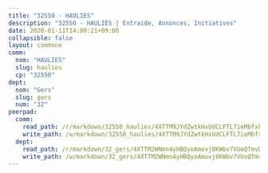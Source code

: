 ```yaml
---
title: "32550 - HAULIES"
description: "32550 - HAULIES | Entraide, Annonces, Initiatives"
date: 2020-01-11T14:09:21+09:00
collapsible: false
layout: commune
comm:
  nom: "HAULIES"
  slug: haulies
  cp: "32550"
dept:
  nom: "Gers"
  slug: gers
  num: "32"
peerpad:
  comm:
    read_path: /r/markdown/32550_haulies/4XTTM9JYdZwtkHxUdCLFTL7ieMbfxkN8YGK5eXGbHx7zUnsUZ
    write_path: /w/markdown/32550_haulies/4XTTM9JYdZwtkHxUdCLFTL7ieMbfxkN8YGK5eXGbHx7zUnsUZ-K3TgUkow3HGQDrER8XEccFNa7rcSC7DhNJhPFhqK1cjmVoVmE6VsNy1poFGqKmHegcAdLcNqctYmBtf3xSg8tMAatueLqRX4uxbytoTKg25m66QuueEtXG8AtmuTnPmggnsbVJSH
  dept:
    read_path: /r/markdown/32_gers/4XTTM2WNmn4yHBQyoAmovj8KWbv7VUoQTmvDpdT3o124AgWEe
    write_path: /w/markdown/32_gers/4XTTM2WNmn4yHBQyoAmovj8KWbv7VUoQTmvDpdT3o124AgWEe-K3TgUpYJfQLfW5uoLbdwErZNx29AEkCAso1EvCZzqaD3z7aQWWvGchjPJifpsj2b2MrnxAXUWCQXyv6K9rEMDPiEmuqTRE8ziuYLh1MUbtQUwwoYxV2abqSdJr66fFRHJZtY62y8
---
```


